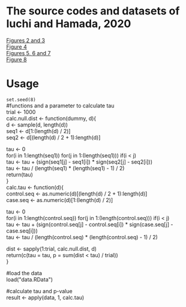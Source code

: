 # The source codes and datasets of Iuchi and Hamada, 2020

[Figures 2 and 3](/Figures2and3/)  
[Figure 4](/Figure4/)  
[Figures 5, 6 and 7](/Figures5,6and7.R/)  
[Figure 8](/Figure8.R)

# Usage
`set.seed(8)`<br>
#functions and a parameter to calculate tau<br>
trial <- 1000<br>
calc.null.dist <- function(dummy, d){<br>
  d <- sample(d, length(d))<br>
  seq1 <- d[1:(length(d) / 2)]<br>
  seq2 <- d[(length(d) / 2 + 1):length(d)]<br>
  
  tau <- 0<br>
  for(i in 1:length(seq1)) for(j in 1:(length(seq1))) if(i < j)<br>
    tau <- tau + (sign(seq1[j] - seq1[i]) * sign(seq2[j] - seq2[i]))<br>
  tau <- tau / (length(seq1) * (length(seq1) - 1) / 2)<br>
  return(tau)<br>
}<br>
calc.tau <- function(d){<br>
  control.seq <- as.numeric(d)[(length(d) / 2 + 1):length(d)]<br>
  case.seq <- as.numeric(d)[1:(length(d) / 2)]<br>
  
  tau <- 0<br>
  for(i in 1:length(control.seq)) for(j in 1:(length(control.seq))) if(i < j)<br>
    tau <- tau + (sign(control.seq[j] - control.seq[i]) * sign(case.seq[j] - case.seq[i]))<br>
  tau <- tau / (length(control.seq) * (length(control.seq) - 1) / 2)<br>

  dist <- sapply(1:trial, calc.null.dist, d)<br>
  return(c(tau = tau, p = sum(dist < tau) / trial))<br>
}<br>

#load the data<br>
load("data.RData")<br>

#calculate tau and p-value<br>
result <- apply(data, 1, calc.tau)<br>
